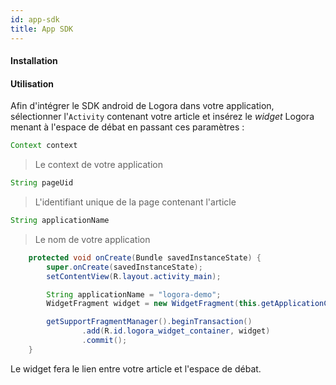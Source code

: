 ```yaml
---
id: app-sdk
title: App SDK
---
```


#### Installation

#### Utilisation

Afin d'intégrer le SDK android de Logora dans votre application, sélectionner l'`Activity` contenant votre article et insérez le _widget_ Logora menant à l'espace de débat en passant ces paramètres : 

```java 
Context context
```
> Le context de votre application
```java 
String pageUid
``` 
> L'identifiant unique de la page contenant l'article
```java
String applicationName
```
> Le nom de votre application


```java
    protected void onCreate(Bundle savedInstanceState) {
        super.onCreate(savedInstanceState);
        setContentView(R.layout.activity_main);

        String applicationName = "logora-demo";
        WidgetFragment widget = new WidgetFragment(this.getApplicationContext(), "1162254885", applicationName);

        getSupportFragmentManager().beginTransaction()
                .add(R.id.logora_widget_container, widget)
                .commit();
    }
```

Le widget fera le lien entre votre article et l'espace de débat.
